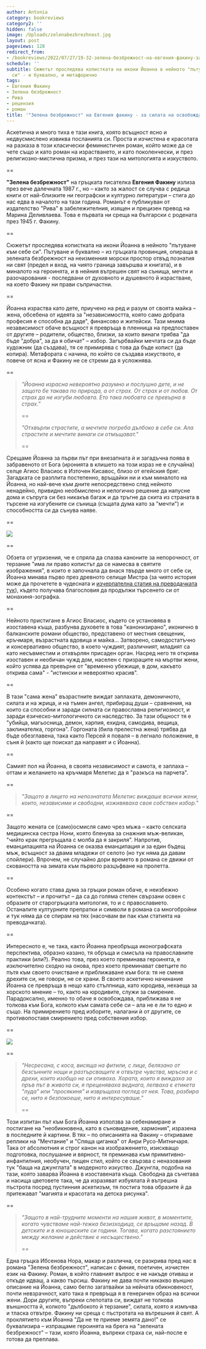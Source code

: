 ```yaml
---
author: Antonia
category: bookreviews
category2: ''
hidden: false
image: /Uploads/zelenabezbrezhnost.jpg
layout: post
pageviews: 128
redirect_from:
- /bookreviews/2022/07/27/19-32-зелена-безбрежност-на-евгения-факину-за-силата-на-освобождаващата-се-жена
schedule: ''
subtitle: Сюжетът проследява копистката на икони Йоанна в нейното "пътуване към себе
  си" - и буквално, и метафорично
tags:
- Евгения Факину
- Зелена безбрежност
- Рива
- рецензия
- роман
title: '"Зелена безбрежност" на Евгения факину - за силата на освобождаващата се жена'
---
```


Аскетична и много тиха е тази книга, която всъщност ясно и недвусмислено извиква посланията си. Проста и изчистена е красотата на разказа в този класически феминистичен роман, който може да се чете също и като роман на израстването, и като поколенчески, и през религиозно-мистична призма, и през тази на митологията и изкуството. 

\==

**"Зелена безбрежност"** на гръцката писателка **Евгения Факину** излиза през вече далечната 1987 г., но – както за жалост се случва с редица книги от най-близките ни географски и културно литератури – стига до нас едва в началото на тази година. Романът е публикуван от издателство "Рива" в забележителния, изящен и прецизен превод на Марина Деливлаева. Това е първата ни среща на български с родената през 1945 г. Факину. 

\==

Сюжетът проследява копистката на икони Йоанна в нейното "пътуване към себе си". Пътуване и буквално – из гръцката провинция, опираща в зелената безбрежност на неизменния морски простор отвъд познатия ни свят (предел и вход, на чиято граница завършва и книгата), и в миналото на героинята, и в нейния вътрешен свят на сънища, мечти и разочарования - последвани от духовното и душевното й израстване, на което Факину ни прави съпричастни. 

\==

Йоанна израства като дете, приучено на ред и разум от своята майка – жена, обсебена от идеята за "независимостта, която само добрата професия е способна да даде", финансово и житейски. Тази мнима независимост обаче всъщност я превръща в пленница на предпоставен от другите – родители, общество, близки, за които винаги трябва "да бъде "добра", за да я обичат" – избор. Загърбвайки мечтата си да бъде художник (да създава), тя се примирява с това да бъде копист (да копира). Метафората с начина, по който се създава изкуството, е повече от ясна и Факину не се стреми да я усложнява.

\==

> *"Йоанна израсна невероятно разумно и послушно дете, и не защото бе такава по природа, а от страх. От страх и от любов. От страх да не изгуби любовта. Ето така любовта се превърна в страх."*
>
> \==
>
> *"Отхвърли страстите, а мечтите погреба дълбоко в себе си. Ала страстите и мечтите винаги си отмъщават."*
>
> \==

Срещаме Йоанна за първи път при внезапната ѝ и загадъчна поява в забравеното от Бога (иронията в клишето на този израз не е случайна) селце Агиос Власиос в Източен Кисавос, близо от егейския бряг. Загадката се разплита постепенно, връщайки ни и към миналото на Йоанна, но най-вече към дните непосредствено след нейното ненадейно, привидно необмислено и нелогично решение да напусне дома и съпруга си без никакъв багаж и да тръгне да скита из страната в търсене на изгубените си сънища (същата дума като за "мечти") и способността си да сънува наяве. 

\==

![](/Uploads/zelena_bezbrejnost-new-raztvor.jpg)

\==

Обзета от угризения, че е спряла да спазва каноните за непорочност, от терзание "има ли право копистът да се намесва в святите изображения", в които е започнала да внася твърде много от себе си, Йоанна минава първо през древното селище Мистра (за чиято история може да прочетете в чудесната и [изчерпателна статия на преводачката тук](https://jasmin.bg/zelena-bezbrezhnost/)), където получава благословия да продължи търсенето си от монахиня-зографка.

\==

Нейното пристигане в Агиос Власиос, където се установява в изоставена къща, разбунва духовете в това "канонизирано", иконично в балканските романи общество, представено от местния свещеник, кръчмаря, възрастната вдовица и майка… Затворено, самодостатъчно и консервативно общество, в което чуждият, различният, младият са като несъвместим и отхвърлян присаден орган. Насред него тя открива изоставен и необичан чужд дом, населен с призраците на мъртви жени, който успява да превърне от "временно убежище, в дом, какъвто открива сама" - "истински и невероятно красив".

\==

В тази "сама жена" възрастните виждат заплахата, демоничното, силата и на жрица, и на тъмен ангел, прибиращ души – сравнения, на които са способни и заради силната си православна религиозност, и заради езическо-митологичното си наследство. За тази общност тя е "убийца, магьосница, демон, харпия, ехидна, самодива, вещица, заклинателка, горгона". Горгоната (била прелестна жена) трябва да бъде обезглавена, така както Персей я поваля – в легнало положение, в съня й (както ще поискат да направят и с Йоанна).

\==

Самият пол на Йоанна, в своята независимост и самота, е заплаха – оттам и желанието на кръчмаря Мелетис да я "разкъса на парчета". 

\==

> *"Защото в лицето на непознатата Мелетис виждаше всички жени, които, независими и свободни, изживяваха своя собствен избор."*

\==

Защото жената се (само)осмисля само чрез мъжа – както селската медицинска сестра Нони, която бленува за снажния мъж-великан, "чийто крак прегръщала с молба да я закриля". Напротив, еманципацията на Йоанна се оказва еманципация и за един бъдещ мъж, всъщност за двама младежи от селото (но тук няма да давам спойлери). Впрочем, не случайно дори времето в романа се движи от сковаността на зимата към първото разцъфване на пролетта. 

\==

Особено когато става дума за гръцки роман обаче, е неизбежно контекстът – и прочитът – да са до голяма степен свързани освен с образите от старогръцката митология, то и с православието. Останалите културните препратки и символи в романа са многобройни и тук няма да се спирам на тях (насочвам ви пак към статията на преводачката).

\==

Интересното е, че така, както Йоанна преобръща иконографската перспектива, образно казано, тя обръща и смисъла на православните практики (или?). Реално това, през което преминава героинята, е изключително сходно на онова, през което преминават светците по пътя към своето очистване и приближаване към бога: тя не сменя дрехите си, не говори, не се храни. В своето аскетично начинание Йоанна се превръща в нещо като стълпница, като юродива, нехаеща за хорското мнение – то, както на юродивите, служи за смирение. Парадоксално, именно то обаче я освобождава, приближава я не толкова към Бога, колкото към самата себе си – ала не е ли то едно и също. На примирението пред изборите, налагани ѝ от другите, се противопоставя смирението пред собствения избор.

\==

![](/Uploads/henri-rousseau-the-dream-le-reve.jpg)

\==

> *"Несресана, с коса, висяща на фитили, с лице, белязано от безсънните нощи и разтърсващите я отвътре чувства, мръсна и с дрехи, които изобщо не си отиваха. Хората, които я виждаха за пръв път в живота си, я преценяваха веднага, лепваха є етикета "луда" или "просякиня" и извръщаха поглед от нея. Това, разбира се, нито я безпокоеше, нито я интересуваше."*
>
> \==

Този изпитан път към Бога Йоанна използва за себенамиране и постигане на "необикновена, като в съновидение, хармония", изразена в последните й картини. В тях – по описанията на Факину – откриваме реплики на "Мечтание" и "Спяща циганка" от Анри Русо-Митничаря. Така от абсолютния и строг канон на изображението, изискващо подготовка, послушание и вярност, тя преминава към примитивно-инфантилния, необучен, пищен стил, който се свързва с неназования тук "баща на джунглата" в модерното изкуство. Джунгла, подобна на тази, която заварва Йоанна в изоставената къща. Свободна да съчетава и насища цветовете така, че да изразяват избуялата й вътрешна пъстрота посред пустинния аскетизъм, тя постига това образите й да притежават "магията и красотата на детска рисунка". 

\==

> *"Защото в най-трудните моменти на нашия живот, в моментите, когато чувстваме най-тежка безизходица, се връщаме назад. В детските и в юношеските си години. Тогава, когато разстоянието между желание и действие е несъществено."*
>
> \==

Една гръцка Ибсенова Нора, макар и различна, се разкрива пред нас в романа "Зелена безбрежност", написан с финия, поетичен, изчистен език на Факину. Роман, в който главният въпрос е не накъде отиваш и откъде идваш, а какво търсиш. Факину не дава почти никакво външно описание на Йоанна, само бегло загатвайки за нейната обикновеност, почти невзрачност, като така я превръща я в генеричен образ на всички жени. Дори другите, въпреки слепотата си, виждат не толкова външността й, колкото "дълбокото ѝ терзание", силата, която я измъчва и тласка отвътре. Факину ни среща с пъстротата на вътрешния й свят. А проклятието към Йоанна "Да не те приеме земята дано!" се буквализира – изпращаме героинята на брега на "зелената безбрежност" – тази, която Йоанна, въпреки страха си, най-после е готова да преплава.